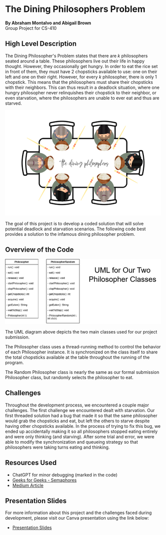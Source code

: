 # The Dining Philosophers Problem

**By Abraham Montalvo and Abigail Brown**
<br>
Group Project for CS-410

## High Level Description

The Dining Philosopher's Problem states that there are _k_ philosophers seated around a table. These philosophers live
out their life in happy thought. However, they occasionally get hungry. In order to eat the rice set in front of them,
they must have 2 chopsticks available to use: one on their left and one on their right. However, for every _k_
philosopher, there is only 1 chopstick. This means that the philosophers must share their chopsticks with their
neighbors. This can thus result in a deadlock situation, where one hungry philosopher never relinquishes their chopstick
to their neighbor, or even starvation, where the philosophers are unable to ever eat and thus are starved.

![An image depicting the Dining Philosopher Problem.](img/TDP.png)

The goal of this project is to develop a coded solution that will solve potential deadlock and starvation scenarios. The
following code best provides a solution to the infamous dining philosopher problem.

## Overview of the Code

![A UML Diagram Depicting the Code](DiningPhilosopher%20UML%20-%20BrownMontalvo.png)

The UML diagram above depicts the two main classes used for our project submission.

The Philosopher class uses a thread-running method to control the behavior of each Philosopher instance.
It is synchronized on the class itself to share the total chopsticks available at the table throughout the running of
the program.

The Random Philosopher class is nearly the same as our formal submission Philosopher class, but randomly selects the
philosopher to eat.

## Challenges

Throughout the development process, we encountered a couple major challenges. The first challenge we encountered dealt
with starvation. Our first threaded solution had a bug that made it so that the same philosopher would grab the
chopsticks and eat, but left the others to starve despite having other chopsticks available. In the process of trying to
fix this bug, we ended up accidentally making it so all philosophers stopped eating entirely and were only thinking (and
starving). After some trial and error, we were able to modify the synchronization and queueing strategy so that
philosophers were taking turns eating and thinking.

## Resources Used

* ChatGPT for minor debugging (marked in the code)
* [Geeks for Geeks - Semaphores](https://www.geeksforgeeks.org/dining-philosopher-problem-using-semaphores/)
* [Medium Article](https://medium.com/@ruinadd/philosophers-42-guide-the-dining-philosophers-problem-893a24bc0fe2)

## Presentation Slides

For more information about this project and the challenges faced during development, please visit our Canva presentation
using the link below:

* [Presentation Slides](https://www.canva.com/design/DAGkR6CFumk/9Y_MKEk8M-kvNBKgNn2W1w/edit?utm_content=DAGkR6CFumk&utm_campaign=designshare&utm_medium=link2&utm_source=sharebutton)
